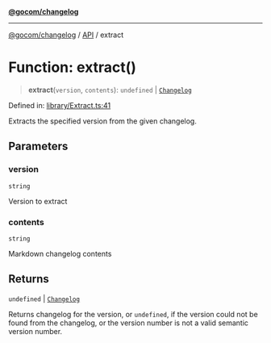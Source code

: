 [**@gocom/changelog**](../README.md)

***

[@gocom/changelog](../README.md) / [API](../Public/API.md) / extract

# Function: extract()

> **extract**(`version`, `contents`): `undefined` \| [`Changelog`](../Types/API.Changelog.md)

Defined in: [library/Extract.ts:41](https://github.com/gocom/changelog/blob/dfbd85c4c9fd82309397c2119164c582a7910c7e/src/library/Extract.ts#L41)

Extracts the specified version from the given changelog.

## Parameters

### version

`string`

Version to extract

### contents

`string`

Markdown changelog contents

## Returns

`undefined` \| [`Changelog`](../Types/API.Changelog.md)

Returns changelog for the version, or `undefined`, if the version could not
be found from the changelog, or the version number is not a valid semantic version number.
